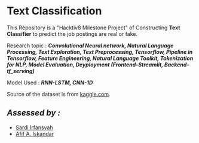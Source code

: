 # Text Classification

This Repository is a "Hacktiv8 Milestone Project" of Constructing **Text Classifier** to predict the job postings are real or fake.

Research topic : ***Convolutional Neural network, Natural Language Processing, Text Exploration, Text Preprocessing, Tensorflow, Pipeline in Tensorflow, Feature Engineering, Natural Language Toolkit, Tokenization for NLP, Model Evaluation, Deyployment (Frontend-Streamlit, Backend-tf_serving)***

Model Used : ***RNN-LSTM, CNN-1D***

Source of the dataset is from [kaggle.com](https://www.kaggle.com/datasets/shivamb/real-or-fake-fake-jobposting-prediction).

## *Assessed by :*
- <a href="https://github.com/Sardiirfan27">Sardi Irfansyah</a>
- <a href="https://github.com/afifai">Afif A. Iskandar</a>
